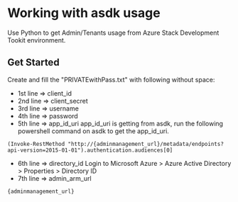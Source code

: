 # Working with asdk usage
Use Python to get Admin/Tenants usage from Azure Stack Development Tookit environment.
## Get Started
Create and fill the "PRIVATEwithPass.txt" with following without space:
* 1st line => client_id
* 2nd line => client_secret
* 3rd line => username
* 4th line => password
* 5th line => app_id_uri
  app_id_uri is getting from asdk, run the following powershell command on asdk to get the app_id_uri.
```
(Invoke-RestMethod "http://{adminmanagement_url}/metadata/endpoints?api-version=2015-01-01").authentication.audiences[0]
```
* 6th line => directory_id
  Login to Microsoft Azure > Azure Active Directory > Properties > Directory ID
* 7th line => admin_arm_url
```
{adminmanagement_url}
```
